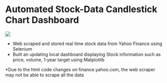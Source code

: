 # Automated Stock-Data Candlestick Chart Dashboard

<img src="https://cdn.discordapp.com/attachments/1064347195987480618/1069364661222395935/StockData.png">

- Web scraped and stored real time stock data from Yahoo Finance using Selenium
- Built an updating local dashboard displaying Stock information such as price, volume, 1‑year target using Matplotlib


*Due to the html code changes on finance.yahoo.com, the web scraper may not be able to scrape all the data
